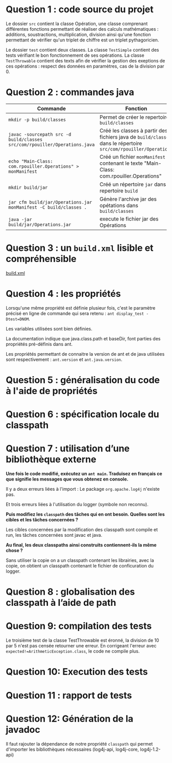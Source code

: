 Question 1 : code source du projet
====================

Le dossier `src` contient la classe Opération, une classe comprenant différentes fonctions permettant de réaliser des calculs mathématiques : additions, soustractions, multiplication, division ainsi qu'une fonction permettant de vérifier qu'un triplet de chiffre est un triplet pythagoricien.

Le dossier `test` contient deux classes. La classe `TestSimple` contient des tests vérifiant le bon fonctionnement de ses opérations. La classe `TestThrowable` contient des texts afin de vérifier la gestion des exeptions de ces opérations : respect des données en paramètres, cas de la division par 0.


Question 2 : commandes java
====================

| Commande | Fonction |
| -------- | -------- |
| `mkdir -p build/classes` | Permet de créer le repertoire `build/classes`
| `javac -sourcepath src -d build/classes src/com/rpouiller/Operations.java`  | Créé les classes à partir des fichiers java de `build/classes` dans le répertoire `src/com/rpouiller/Operations` |
| `echo "Main-Class: com.rpouiller.Operations" > monManifest` | Créé un fichier `monManifest` contenant le texte "Main-Class: com.rpouiller.Operations" |
| `mkdir build/jar` | Créé un répertoire `jar` dans le repertoire `build` |
| `jar cfm build/jar/Operations.jar monManifest -C build/classes .` | Génère l'archive jar des opétations dans `build/classes` |
| `java -jar build/jar/Operations.jar` | execute le fichier jar des Opérations |

Question 3 : un `build.xml` lisible et compréhensible
====================

[build.xml](./lp_od_ant/exercice/build.xml "lien vers le build.xml")

Question 4 : les propriétés
====================
Lorsqu'une même propriété est définie plusieur fois, c'est le paramètre précisé en ligne de commande qui sera retenu : `ant display_test -Dtest=DNOM`.

Les variables utilisées sont bien définies.

La documentation indique que java.class.path et baseDir, font parties des propriétés pré-définis dans ant.

Les propriétés permettant de connaitre la version de ant et de java utilisées sont respectivement : `ant.version` et `ant.java.version`.

Question 5 : généralisation du code à l'aide de propriétés
====================

Question 6 : spécification locale du classpath
====================

Question 7 : utilisation d’une bibliothèque externe
====================

**Une fois le code modifié, exécutez un `ant main`. Traduisez en français ce que signifie les messages que vous obtenez en console.**

Il y a deux erreurs liées à l'import :
Le package `org.apache.log4j` n'existe pas.

Et trois erreurs liées à l'utilisation du logger (symbole non reconnu).

**Puis modifiez les `classpath` des tâches qui en ont besoin. Quelles sont les cibles et les tâches concernées ?**

Les cibles concernées par la modification des classpath sont compile et run, les tâches concernées sont javac et java.

**Au final, les deux classpaths ainsi construits contiennent-ils la même chose ?**

Sans utiliser la copie on a un classpath contenant les librairies, avec la copie, on obtient un classpath contenant le fichier de conficuration du logger.

Question 8 : globalisation des classpath à l’aide de path
====================

Question 9: compilation des tests
====================

Le troisième test de la classe TestThrowable est éronné, la division de 10 par 5 n'est pas censée retourner une erreur.
En corrigeant l'erreur avec `expected!=ArithmeticException.class`, le code ne compile plus.

Question 10: Execution des tests
====================

Question 11 : rapport de tests
====================

Question 12: Génération de la javadoc
====================

Il faut rajouter la dépendance de notre propriété `classpath` qui permet d'importer les bibliothèques nécessaires (log4j-api, log4j-core, log4j-1.2-api)

